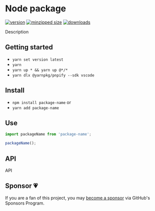 # Node package

[![version](https://img.shields.io/npm/v/PACKAGE-NAME.svg)](https://www.npmjs.com/package/PACKAGE-NAME)
[![minzipped size](https://img.shields.io/bundlephobia/minzip/PACKAGE-NAME.svg)](https://www.npmjs.com/package/PACKAGE-NAME)
[![downloads](https://img.shields.io/npm/dt/PACKAGE-NAME.svg)](https://www.npmjs.com/package/PACKAGE-NAME)

Description

## Getting started

- `yarn set version latest`
- `yarn`
- `yarn up * && yarn up @*/*`
- `yarn dlx @yarnpkg/pnpify --sdk vscode`

## Install

- `npm install package-name` or
- `yarn add package-name`

## Use

```javascript
import packageName from 'package-name';

packageName();
```

## API

API

## Sponsor 💗

If you are a fan of this project, you may
[become a sponsor](https://github.com/sponsors/CharlesStover) via GitHub's
Sponsors Program.
